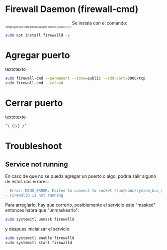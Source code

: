 # Firewall Daemon (firewall-cmd)
<sub><sub><sub> Tengo que usar esta pendejada por Oracle Cloud 💤💤💤 </sub></sub></sub>
Se instala con el comando:
```bash
sudo apt install firewalld -y
```

# Agregar puerto
textotexto
```bash
sudo firewall-cmd --permanent --zone=public --add-port=3000/tcp
sudo firewall-cmd --reload
```

# Cerrar puerto
textotexto
```bash
¯\_(ツ)_/¯
```

# Troubleshoot
## Service not running
En caso de que no se pueda agregar un puerto o algo, podria salir alguno de estos dos errores:
```diff
- Error: DBUS_ERROR: Failed to connect to socket /run/dbus/system_bus_socket: No such file or directory
- FirewallD is not running
```
Para arreglarlo, hay que correrlo, posiblemente el servicio este "masked" entonces habra que "unmaskearlo":
```bash
sudo systemctl unmask firewalld
```
y despues inicializar el servicio:
```bash
sudo systemctl enable firewalld
sudo systemctl start firewalld
```

<!--
```bash
sudo iptables -I INPUT 1 -p tcp --dport 80 -j ACCEPT
sudo netfilter-persistent save
sudo netfilter-persistent reload
```
-->
